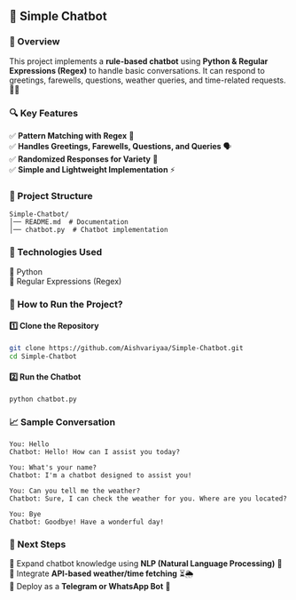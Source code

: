 ## 🤖 Simple Chatbot  

### 📌 Overview  
This project implements a **rule-based chatbot** using **Python & Regular Expressions (Regex)** to handle basic conversations. It can respond to greetings, farewells, questions, weather queries, and time-related requests. 💬✨  

### 🔍 Key Features  
✅ **Pattern Matching with Regex** 🎯  
✅ **Handles Greetings, Farewells, Questions, and Queries** 🗣️  
✅ **Randomized Responses for Variety** 🎲  
✅ **Simple and Lightweight Implementation** ⚡  

### 📂 Project Structure  
```
Simple-Chatbot/
│── README.md  # Documentation  
│── chatbot.py  # Chatbot implementation  
```  

### 🔧 Technologies Used  
🔹 Python  
🔹 Regular Expressions (Regex)  

### 📜 How to Run the Project?  
#### 1️⃣ Clone the Repository  
```bash
git clone https://github.com/Aishvariyaa/Simple-Chatbot.git
cd Simple-Chatbot
```  

#### 2️⃣ Run the Chatbot  
```bash
python chatbot.py
```  

### 📈 Sample Conversation  
```
You: Hello  
Chatbot: Hello! How can I assist you today?  

You: What's your name?  
Chatbot: I'm a chatbot designed to assist you!  

You: Can you tell me the weather?  
Chatbot: Sure, I can check the weather for you. Where are you located?  

You: Bye  
Chatbot: Goodbye! Have a wonderful day!  
```

### 📌 Next Steps  
🔹 Expand chatbot knowledge using **NLP (Natural Language Processing)** 🧠  
🔹 Integrate **API-based weather/time fetching** ⏳🌦️  
🔹 Deploy as a **Telegram or WhatsApp Bot** 📲  
